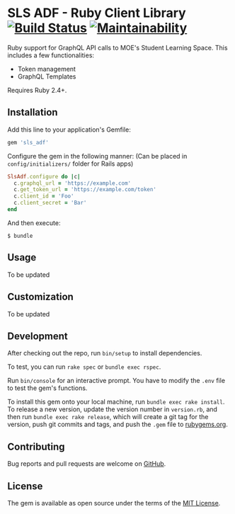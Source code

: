 # SLS ADF - Ruby Client Library [![Build Status](https://travis-ci.org/moexmen/sls_adf.svg?branch=master)](https://travis-ci.org/moexmen/sls_adf) [![Maintainability](https://api.codeclimate.com/v1/badges/5d7c2801d4a37ecf8cdf/maintainability)](https://codeclimate.com/github/moexmen/sls_adf/maintainability)

Ruby support for GraphQL API calls to MOE's Student Learning Space.
This includes a few functionalities:
  - Token management
  - GraphQL Templates

Requires Ruby 2.4+.

## Installation

Add this line to your application's Gemfile:

```ruby
gem 'sls_adf'
```

Configure the gem in the following manner:
(Can be placed in `config/initializers/` folder for Rails apps)

```ruby
SlsAdf.configure do |c|
  c.graphql_url = 'https://example.com'
  c.get_token_url = 'https://example.com/token'
  c.client_id = 'Foo'
  c.client_secret = 'Bar'
end
```

And then execute:

    $ bundle

## Usage
To be updated

## Customization
To be updated

## Development

After checking out the repo, run `bin/setup` to install dependencies.

To test, you can run `rake spec` or `bundle exec rspec`.

Run `bin/console` for an interactive prompt. You have to modify the
`.env` file to test the gem's functions.

To install this gem onto your local machine, run `bundle exec rake install`. To release a new version, update the version number in `version.rb`, and then run `bundle exec rake release`, which will create a git tag for the version, push git commits and tags, and push the `.gem` file to [rubygems.org](https://rubygems.org).

## Contributing

Bug reports and pull requests are welcome on [GitHub](https://github.com/moexmen/adf_ruby).

## License

The gem is available as open source under the terms of the [MIT License](https://opensource.org/licenses/MIT).
